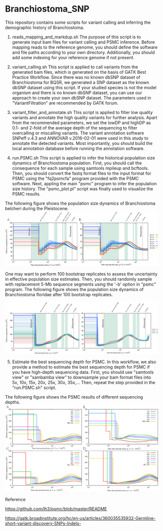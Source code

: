 # Branchiostoma_SNP
This repository contains some scripts for variant calling and inferring the demographic history of Branchiostoma.

1. reads_mapping_and_markdup.sh
The purpose of this script is to generate input bam files for variant calling and PSMC inference. Before mapping reads to the reference genome, you should define the software and file paths according to your own directory. Additionally, you should add some indexing for your reference genome if not present.

2. variant_calling.sh
This script is applied to call variants from the generated bam files, which is generated on the basis of GATK Best Practice Workflow. Since there was no known dbSNP dataset of Branchiostoma for BQSR, we generated a SNP dataset as the known dbSNP dataset using this script. If your studied species is not the model organism and there is no known dbSNP dataset, you can use our approach to create your own dbSNP dataset. The parameters used in "VariantFiltration" are recommended by GATK forum.

3. variant_filter_and_annotate.sh
This script is applied to filter low quality variants and annotate the high quality variants for further analysis. Apart from the recommended parameters, we set the lowDP and highDP as 0.1- and 2-fold of the average depth of the sequencing to filter overcalling or miscalling variants. The variant annotation software SNPeff v.4.3 and ANNOVAR v.2016-02-01 were used in this study to annotate the detected variants. Most importantly, you should build the local annotation database before running the annotation software.

4. run.PSMC.sh
This script is applied to infer the historical population size dynamics of Branchiostoma population. First, you should call the consequence for each sample using samtools mpileup and bcftools. Then, you should convert the fastq format files to the input format for PSMC using the "fq2psmcfa" program provided with the PSMC software. Next, appling the main "psmc" program to infer the population size history. The "psmc_plot.pl" script was finally used to visualize the PSMC results. 

The following figure shows the population size dynamics of Branchiostoma belcheri during the Pleistocene.
![image](https://github.com/bichangwei/Branchiostoma_SNP/blob/master/images/B_belcheri_PSMC.jpg)


One may want to perform 100 bootstrap replicates to assess the uncertainty in effective population size estimates. Then, you should randomly sample with replacement 5-Mb sequence segments using the '-b' option in "psmc" program. The following figure shows the population size dynamics of Branchiostoma floridae after 100 bootstrap replicates.

![image](https://github.com/bichangwei/Branchiostoma_SNP/blob/master/images/Bootstrap_B_floridae.jpg)


5. Estimate the best sequencing depth for PSMC.
In this workflow, we also provide a method to estimate the best sequencing depth for PSMC if you have high-depth sequencing data.
First, you should use "samtools view" or "sambamba view" to downsample your bam format files into 5x, 10x, 15x, 20x, 25x, 30x, 35x,...
Then, repeat the step provided in the "run.PSMC.sh" script.

The following figure shows the PSMC results of different sequencing depths.
![image](https://github.com/bichangwei/Branchiostoma_SNP/blob/master/images/Diff_depth_PSMC.jpg)


Reference

https://github.com/lh3/psmc/blob/master/README

https://gatk.broadinstitute.org/hc/en-us/articles/360035535932-Germline-short-variant-discovery-SNPs-Indels-
